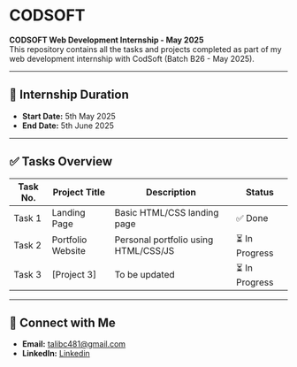# CODSOFT

**CODSOFT Web Development Internship - May 2025**  
This repository contains all the tasks and projects completed as part of my web development internship with CodSoft (Batch B26 - May 2025).

---

## 📅 Internship Duration

- **Start Date:** 5th May 2025  
- **End Date:** 5th June 2025

---

## ✅ Tasks Overview

| Task No. | Project Title  | Description | Status        |
|----------|----------------|-------------|----------------|
| Task 1   | Landing Page   | Basic HTML/CSS landing page | ✅ Done         |
| Task 2   | Portfolio Website | Personal portfolio using HTML/CSS/JS | ⏳ In Progress |
| Task 3   | [Project 3]    | To be updated | ⏳ In Progress |

---

## 🔗 Connect with Me

- **Email:** [talibc481@gmail.com](mailto:talibc481@gmail.com)
- **LinkedIn:** [Linkedin](https://www.linkedin.com/in/talib-choudhary-318803328?utm_source=share&utm_campaign=share_via&utm_content=profile&utm_medium=android_app )


